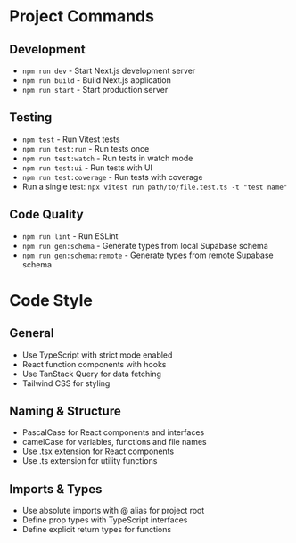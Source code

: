 # Project Commands

## Development
- `npm run dev` - Start Next.js development server
- `npm run build` - Build Next.js application
- `npm run start` - Start production server

## Testing
- `npm test` - Run Vitest tests
- `npm run test:run` - Run tests once
- `npm run test:watch` - Run tests in watch mode
- `npm run test:ui` - Run tests with UI
- `npm run test:coverage` - Run tests with coverage
- Run a single test: `npx vitest run path/to/file.test.ts -t "test name"` 

## Code Quality
- `npm run lint` - Run ESLint
- `npm run gen:schema` - Generate types from local Supabase schema
- `npm run gen:schema:remote` - Generate types from remote Supabase schema

# Code Style

## General
- Use TypeScript with strict mode enabled
- React function components with hooks
- Use TanStack Query for data fetching
- Tailwind CSS for styling

## Naming & Structure
- PascalCase for React components and interfaces
- camelCase for variables, functions and file names
- Use .tsx extension for React components
- Use .ts extension for utility functions

## Imports & Types
- Use absolute imports with @ alias for project root
- Define prop types with TypeScript interfaces
- Define explicit return types for functions